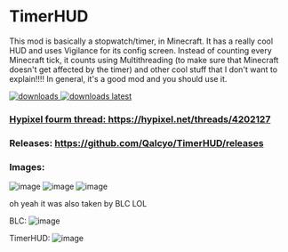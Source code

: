 # TimerHUD

This mod is basically a stopwatch/timer, in Minecraft. It has a really cool HUD and uses Vigilance for its config screen. Instead of counting every Minecraft tick, it counts using Multithreading (to make sure that Minecraft doesn't get affected by the timer) and other cool stuff that I don't want to explain!!!! In general, it's a good mod and you should use it.

<a href="https://github.com/Qalcyo/TimerHUD/releases" target="_blank">
<img alt="downloads" src="https://img.shields.io/github/downloads/Qalcyo/TimerHUD/total?color=F5C400&style=for-the-badge" /> <img alt="downloads latest" src="https://img.shields.io/github/downloads-pre/Qalcyo/TimerHUD/latest/total?color=F5C400&style=for-the-badge" />

### Hypixel fourm thread: https://hypixel.net/threads/4202127

### Releases: https://github.com/Qalcyo/TimerHUD/releases

### Images:
![image](https://user-images.githubusercontent.com/45589059/117296749-a0753100-ae9f-11eb-9b27-25b8c5ccaa03.png)
![image](https://user-images.githubusercontent.com/45589059/117296755-a2d78b00-ae9f-11eb-8618-5dd81e51868f.png)
![image](https://user-images.githubusercontent.com/45589059/117296763-a4a14e80-ae9f-11eb-9a2a-9aabc93e1901.png)



oh yeah it was also taken by BLC LOL

BLC:
![image](https://user-images.githubusercontent.com/45589059/121760464-e0e26180-cb65-11eb-8562-e8fad51265ad.png)

TimerHUD:
![image](https://user-images.githubusercontent.com/45589059/121760487-08392e80-cb66-11eb-8e62-2c5f69627bdd.png)
